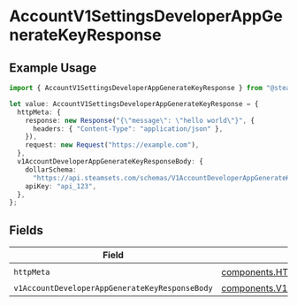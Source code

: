 # AccountV1SettingsDeveloperAppGenerateKeyResponse

## Example Usage

```typescript
import { AccountV1SettingsDeveloperAppGenerateKeyResponse } from "@steamsets/client-ts/models/operations";

let value: AccountV1SettingsDeveloperAppGenerateKeyResponse = {
  httpMeta: {
    response: new Response("{\"message\": \"hello world\"}", {
      headers: { "Content-Type": "application/json" },
    }),
    request: new Request("https://example.com"),
  },
  v1AccountDeveloperAppGenerateKeyResponseBody: {
    dollarSchema:
      "https://api.steamsets.com/schemas/V1AccountDeveloperAppGenerateKeyResponseBody.json",
    apiKey: "api_123",
  },
};
```

## Fields

| Field                                                                                                                              | Type                                                                                                                               | Required                                                                                                                           | Description                                                                                                                        |
| ---------------------------------------------------------------------------------------------------------------------------------- | ---------------------------------------------------------------------------------------------------------------------------------- | ---------------------------------------------------------------------------------------------------------------------------------- | ---------------------------------------------------------------------------------------------------------------------------------- |
| `httpMeta`                                                                                                                         | [components.HTTPMetadata](../../models/components/httpmetadata.md)                                                                 | :heavy_check_mark:                                                                                                                 | N/A                                                                                                                                |
| `v1AccountDeveloperAppGenerateKeyResponseBody`                                                                                     | [components.V1AccountDeveloperAppGenerateKeyResponseBody](../../models/components/v1accountdeveloperappgeneratekeyresponsebody.md) | :heavy_minus_sign:                                                                                                                 | OK                                                                                                                                 |